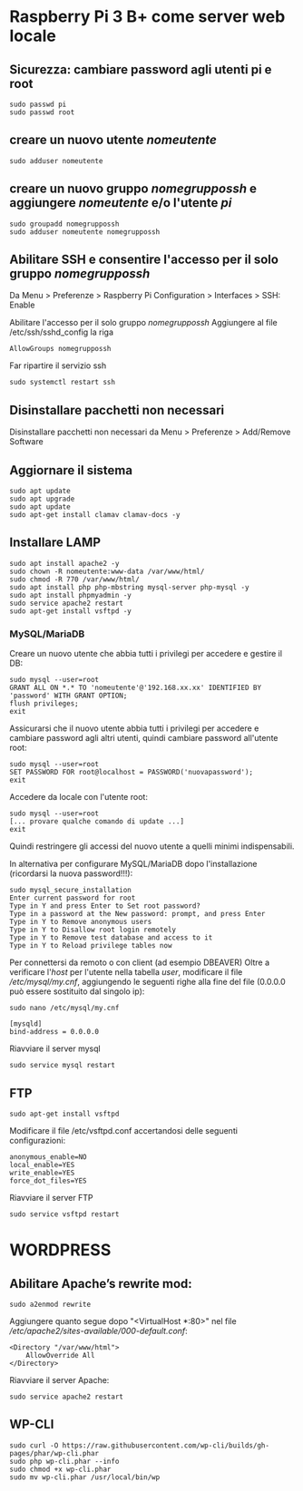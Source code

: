 # Raspberry Pi 3 B+ come server web locale
## Sicurezza: cambiare password agli utenti pi e root
```
sudo passwd pi
sudo passwd root
```
## creare un nuovo utente *nomeutente*
```
sudo adduser nomeutente
```
## creare un nuovo gruppo *nomegruppossh* e aggiungere *nomeutente* e/o l'utente *pi*
```
sudo groupadd nomegruppossh
sudo adduser nomeutente nomegruppossh
```
## Abilitare SSH e consentire l'accesso per il solo gruppo *nomegruppossh*
Da Menu > Preferenze > Raspberry Pi Configuration > Interfaces > SSH: Enable

Abilitare l'accesso per il solo gruppo *nomegruppossh*
Aggiungere al file /etc/ssh/sshd_config la riga
```
AllowGroups nomegruppossh
```
Far ripartire il servizio ssh
```
sudo systemctl restart ssh
```
## Disinstallare pacchetti non necessari
Disinstallare pacchetti non necessari da Menu > Preferenze > Add/Remove Software

## Aggiornare il sistema
```
sudo apt update
sudo apt upgrade
sudo apt update
sudo apt-get install clamav clamav-docs -y
```
## Installare LAMP
```
sudo apt install apache2 -y
sudo chown -R nomeutente:www-data /var/www/html/
sudo chmod -R 770 /var/www/html/
sudo apt install php php-mbstring mysql-server php-mysql -y
sudo apt install phpmyadmin -y
sudo service apache2 restart
sudo apt-get install vsftpd -y
```
### MySQL/MariaDB
Creare un nuovo utente che abbia tutti i privilegi per accedere e gestire il DB:
```
sudo mysql --user=root
GRANT ALL ON *.* TO 'nomeutente'@'192.168.xx.xx' IDENTIFIED BY 'password' WITH GRANT OPTION;
flush privileges;
exit
```
Assicurarsi che il nuovo utente abbia tutti i privilegi per accedere e cambiare password agli altri utenti, quindi cambiare password all'utente root:
```
sudo mysql --user=root
SET PASSWORD FOR root@localhost = PASSWORD('nuovapassword');
exit
```
Accedere da locale con l'utente root:
```
sudo mysql --user=root
[... provare qualche comando di update ...]
exit
```
Quindi restringere gli accessi del nuovo utente a quelli minimi indispensabili.

In alternativa per configurare MySQL/MariaDB dopo l'installazione (ricordarsi la nuova password!!!):
```
sudo mysql_secure_installation
Enter current password for root
Type in Y and press Enter to Set root password?
Type in a password at the New password: prompt, and press Enter
Type in Y to Remove anonymous users
Type in Y to Disallow root login remotely
Type in Y to Remove test database and access to it
Type in Y to Reload privilege tables now
```
Per connettersi da remoto o con client (ad esempio DBEAVER)
Oltre a verificare l'*host* per l'utente nella tabella *user*, modificare il file */etc/mysql/my.cnf*, aggiungendo le seguenti righe alla fine del file (0.0.0.0 può essere sostituito dal singolo ip):
```
sudo nano /etc/mysql/my.cnf

[mysqld]
bind-address = 0.0.0.0
```
Riavviare il server mysql
```
sudo service mysql restart
```
## FTP
```
sudo apt-get install vsftpd
```
Modificare il file /etc/vsftpd.conf accertandosi delle seguenti configurazioni:
```
anonymous_enable=NO
local_enable=YES
write_enable=YES
force_dot_files=YES
```
Riavviare il server FTP
```
sudo service vsftpd restart
```
# WORDPRESS
## Abilitare Apache’s rewrite mod:
```
sudo a2enmod rewrite
```
Aggiungere quanto segue dopo "<VirtualHost \*:80>" nel file */etc/apache2/sites-available/000-default.conf*:
```
<Directory "/var/www/html">
    AllowOverride All
</Directory>
```
Riavviare il server Apache:
```
sudo service apache2 restart
```
## WP-CLI
```
sudo curl -O https://raw.githubusercontent.com/wp-cli/builds/gh-pages/phar/wp-cli.phar
sudo php wp-cli.phar --info
sudo chmod +x wp-cli.phar
sudo mv wp-cli.phar /usr/local/bin/wp
```
